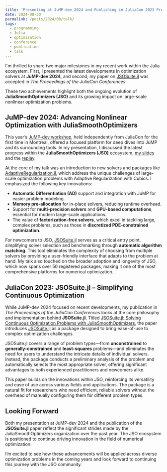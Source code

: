 ```yaml
---
title: 'Presenting at JuMP-dev 2024 and Publishing in JuliaCon 2023 Proceedings'
date: 2024-08-30
permalink: /posts/2024/08/talk/
tags:  
  - programming
  - Julia
  - optimization
  - conference
  - publication
  - talk
---
```


I'm thrilled to share two major milestones in my recent work within the Julia ecosystem.
First, I presented the latest developments in optimization solvers at **JuMP-dev 2024**, and second, my paper on [JSOSuite.jl](https://proceedings.juliacon.org/papers/10.21105/jcon.00161) was accepted in *The Proceedings of the JuliaCon Conferences*.



These two achievements highlight both the ongoing evolution of **JuliaSmoothOptimizers (JSO)** and its growing impact on large-scale nonlinear optimization problems.

## JuMP-dev 2024: Advancing Nonlinear Optimization with JuliaSmoothOptimizers

This year’s [JuMP-dev workshop](https://jump.dev/meetings/jumpdev2024/), held independently from JuliaCon for the first time in Montreal, offered a focused platform for deep dives into JuMP and its surrounding tools.
In my presentation, I discussed the latest progress within the **JuliaSmoothOptimizers (JSO)** ecosystem, [my slides](https://jump.dev/assets/jump-dev-workshops/2024/migot.pdf) and the [replay](https://youtu.be/2k011GiOeQc).

At the core of my talk was an introduction to new solvers and packages like [AdaptiveRegularization.jl](https://github.com/JuliaSmoothOptimizers/AdaptiveRegularization.jl/), which address the unique challenges of large-scale optimization problems with Adaptive Regularization with Cubics.
I emphasized the following key innovations:

- **Automatic Differentiation (AD)** support and integration with JuMP for easier problem modeling.
- **Memory pre-allocation** for in-place solvers, reducing runtime overhead.
- Support for **multi-precision solvers** and **GPU-based computations**, essential for modern large-scale applications.
- The value of **factorization-free solvers**, which excel in tackling large, complex problems, such as those in **discretized PDE-constrained optimization**.

For newcomers to JSO, [JSOSuite.jl](https://github.com/JuliaSmoothOptimizers/JSOSuite.jl/) serves as a critical entry point, simplifying solver selection and benchmarking through **automatic algorithm matching**.
This tool eliminates the complexity of choosing from multiple solvers by providing a user-friendly interface that adapts to the problem at hand.
My talk also touched on the broader adoption and longevity of JSO, which now spans over 50 registered packages, making it one of the most comprehensive platforms for numerical optimization.

## JuliaCon 2023: JSOSuite.jl – Simplifying Continuous Optimization

While JuMP-dev 2024 focused on recent developments, my publication in *The Proceedings of the JuliaCon Conferences* looks at the core philosophy and implementation behind **JSOSuite.jl**. Titled [JSOSuite.jl: Solving Continuous Optimization Problems with JuliaSmoothOptimizers](https://proceedings.juliacon.org/papers/10.21105/jcon.00161), the paper introduces [JSOSuite.jl](https://github.com/JuliaSmoothOptimizers/JSOSuite.jl/) as a package designed to bring ease-of-use to complex optimization challenges.

JSOSuite.jl covers a range of problem types—from **unconstrained** to **generally-constrained** and **least-squares** problems—and eliminates the need for users to understand the intricate details of individual solvers.
Instead, the package conducts a preliminary analysis of the problem and automatically selects the most appropriate solver, offering significant advantages to both experienced practitioners and newcomers alike.

This paper builds on the innovations within JSO, reinforcing its versatility and ease of use across various fields and applications.
The package is a natural fit for researchers who need efficient, reliable solvers without the overhead of manually configuring them for different problem types. 

## Looking Forward

Both my presentation at JuMP-dev 2024 and the publication of the **JSOSuite.jl** paper reflect the significant strides made by the JuliaSmoothOptimizers organization over the past year.
The JSO ecosystem is positioned to continue driving innovation in the field of numerical optimization.

I’m excited to see how these advancements will be applied across diverse optimization problems in the coming years and look forward to continuing this journey with the JSO community.

